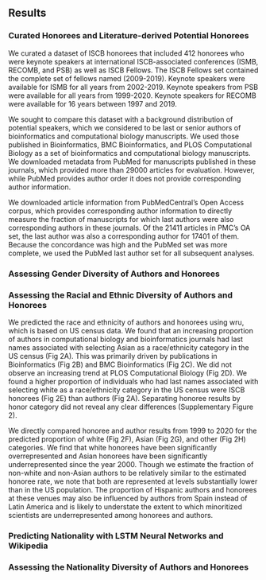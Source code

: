 ## Results

### Curated Honorees and Literature-derived Potential Honorees

We curated a dataset of ISCB honorees that included 412 honorees who were keynote speakers at international ISCB-associated conferences (ISMB, RECOMB, and PSB) as well as ISCB Fellows.
The ISCB Fellows set contained the complete set of fellows named (2009-2019).
Keynote speakers were available for ISMB for all years from 2002-2019.
Keynote speakers from PSB were available for all years from 1999-2020.
Keynote speakers for RECOMB were available for 16 years between 1997 and 2019.

We sought to compare this dataset with a background distribution of potential speakers, which we considered to be last or senior authors of bioinformatics and computational biology manuscripts.
We used those published in Bioinformatics, BMC Bioinformatics, and PLOS Computational Biology as a set of bioinformatics and computational biology manuscripts.
We downloaded metadata from PubMed for manuscripts published in these journals, which provided more than 29000 articles for evaluation.
However, while PubMed provides author order it does not provide corresponding author information.

We downloaded article information from PubMedCentral’s Open Access corpus, which provides corresponding author information to directly measure the fraction of manuscripts for which last authors were also corresponding authors in these journals.
Of the 21411 articles in PMC’s OA set, the last author was also a corresponding author for 17401 of them.
Because the concordance was high and the PubMed set was more complete, we used the PubMed last author set for all subsequent analyses.

### Assessing Gender Diversity of Authors and Honorees

### Assessing the Racial and Ethnic Diversity of Authors and Honorees

We predicted the race and ethnicity of authors and honorees using wru, which is based on US census data.
We found that an increasing proportion of authors in computational biology and bioinformatics journals had last names associated with selecting Asian as a race/ethnicity category in the US census (Fig 2A).
This was primarily driven by publications in Bioinformatics (Fig 2B) and BMC Bioinformatics (Fig 2C).
We did not observe an increasing trend at PLOS Computational Biology (Fig 2D).
We found a higher proportion of individuals who had last names associated with selecting white as a race/ethnicity category in the US census were ISCB honorees (Fig 2E) than authors (Fig 2A).
Separating honoree results by honor category did not reveal any clear differences (Supplementary Figure 2).

We directly compared honoree and author results from 1999 to 2020 for the predicted proportion of white (Fig 2F), Asian (Fig 2G), and other (Fig 2H) categories.
We find that white honorees have been significantly overrepresented and Asian honorees have been significantly underrepresented since the year 2000.
Though we estimate the fraction of non-white and non-Asian authors to be relatively similar to the estimated honoree rate, we note that both are represented at levels substantially lower than in the US population.
The proportion of Hispanic authors and honorees at these venues may also be influenced by authors from Spain instead of Latin America and is likely to understate the extent to which minoritized scientists are underrepresented among honorees and authors.

### Predicting Nationality with LSTM Neural Networks and Wikipedia

### Assessing the Nationality Diversity of Authors and Honorees
